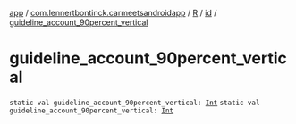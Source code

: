 [app](../../../index.md) / [com.lennertbontinck.carmeetsandroidapp](../../index.md) / [R](../index.md) / [id](index.md) / [guideline_account_90percent_vertical](./guideline_account_90percent_vertical.md)

# guideline_account_90percent_vertical

`static val guideline_account_90percent_vertical: `[`Int`](https://kotlinlang.org/api/latest/jvm/stdlib/kotlin/-int/index.html)
`static val guideline_account_90percent_vertical: `[`Int`](https://kotlinlang.org/api/latest/jvm/stdlib/kotlin/-int/index.html)